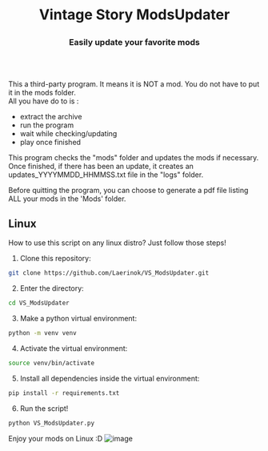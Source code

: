 # <p align="center">Vintage Story ModsUpdater</p>
### <p align="center">Easily update your favorite mods</p>
<br><br>

This a third-party program. It means it is NOT a mod. You do not have to put it in the mods folder.<br>
All you have do to is :
- extract the archive
- run the program
- wait while checking/updating
- play once finished
<p>This program checks the "mods" folder and updates the mods if necessary. Once finished, if there has been an update, it creates an updates_YYYYMMDD_HHMMSS.txt file in the "logs" folder.</p>
<p>Before quitting the program, you can choose to generate a pdf file listing ALL your mods in the 'Mods' folder.</p>


## Linux

How to use this script on any linux distro? Just follow those steps!
1. Clone this repository:
```bash
git clone https://github.com/Laerinok/VS_ModsUpdater.git
```

2. Enter the directory:
```bash
cd VS_ModsUpdater
```

3. Make a python virtual environment:
```bash
python -m venv venv
```

4. Activate the virtual environment:
```bash
source venv/bin/activate
```

5. Install all dependencies inside the virtual environment:
```bash
pip install -r requirements.txt
```

6. Run the script!
```bash
python VS_ModsUpdater.py
```

Enjoy your mods on Linux :D
![image](https://github.com/user-attachments/assets/f1248d8b-cb23-4007-867e-8efe7d1d02b5)
